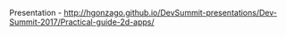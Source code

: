 Presentation - http://hgonzago.github.io/DevSummit-presentations/Dev-Summit-2017/Practical-guide-2d-apps/
